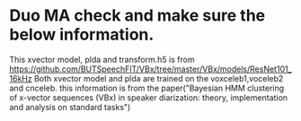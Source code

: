 # Duo MA check and make sure the below information.
This xvector model, plda and transform.h5 is from https://github.com/BUTSpeechFIT/VBx/tree/master/VBx/models/ResNet101_16kHz
Both xvector model and plda are trained on the voxceleb1,voceleb2 and cnceleb. this information is from the paper("Bayesian HMM clustering of x-vector sequences (VBx) in speaker diarization: theory, implementation and analysis on standard tasks")
